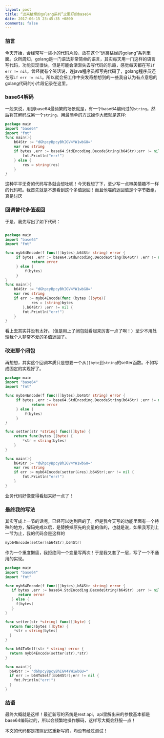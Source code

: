 ```yaml
---
layout: post
title: “远离枯燥的golang系列”之更好的base64
date: 2017-06-15 23:45:35 +0800
comments: false
---
```


### 前言

今天开始，会经常写一些小的代码片段，放在这个“远离枯燥的golang”系列里面。众所周知，golang是一门语法非常简单的语言，其实每天用一门这样的语言写代码，功能实现很快，但是可能会渐渐失去写代码的乐趣，感觉每天都在写`if err != nil`。曾经就有个笑话说，连java程序员都写完代码了，golang程序员还在写`if err != nil`。所以就会把工作中突发奇想想到的一些我自认为有点意思的golang代码的小片段记录在这里。

### base64解码

一般来说，用到base64最频繁的场景就是，有一个base64编码过的`string`，然后将其解码成另一个`string`，用最简单的方式操作大概就是这样:
```go
package main
import "base64"
import "fmt"
func main(){
	b64Str := "dGhpcyBpcyBhIGV4YW1wbGU="
	var res string
	if bytes ,err := base64.StdEncoding.DecodeString(b64Str);err != nil {
		fmt.Println("err!")
	} else {
		res = string(res)
	}
}
```
这种平平无奇的代码写多就会想吐呢！今天我想了下，至少写一点审美情趣不一样的代码吧。我首先就是不想看到这个多值返回！而且他喵的返回值是个字节数组，真是讨厌

### 回调替代多值返回

于是，我先写出了如下代码：

```go

package main
import "base64"
import "fmt"

func myb64Encode(f func([]bytes),b64Str string) error {
	 if bytes ,err := base64.StdEncoding.DecodeString(b64Str) ;err != nil {
		 	return error
	 } else {
		 f(bytes)
	 }
}
func main(){
	b64Str := "dGhpcyBpcyBhIGV4YW1wbGU="
	var res string
	if err := myb64Encode(func (bytes []byte){
			res = (string)bytes
		},b64Str) ;err != nil {
		fmt.Println("err!")
	}
}
```

看上去其实并没有太好。（但是用上了闭包就看起来厉害一点了啊！）至少不用处理我个人非常不爱的多值返回了。

### 改进那个闭包

再想想，其实这个回调本质只是想要一个从`[]byte`到`string`的setter函数。不如写成固定的实现好了。

```go
package main
import "base64"
import "fmt"

func myb64Encode(f func([]bytes),b64Str string) error {
	 if bytes ,err := base64.StdEncoding.DecodeString(b64Str) ;err != nil {
		 	return error
	 } else {
		 f(bytes)
	 }
}

func setter(str *string) func([]byte) {
	return func(bytes []byte) {
		*str = string(bytes)
	}
}

func main(){
	b64Str := "dGhpcyBpcyBhIGV4YW1wbGU="
	var res string
	if err := myb64Encode(setter(&res),b64Str);err != nil {
		fmt.Println("err!")
	}
}
```

业务代码好像变得看起来好一点了！

### 最终我的写法

其实写成上一节的话呢，已经可以达到目的了。但是我今天写的功能里面有一个特殊的地方，解码完成以后，是替换掉原先的变量的值的，也就是说，如果我写到上一节为止，我的代码会是这样的

```go
myb64Encode(setter(&b64Str),b64Str)
```

作为一个重度懒癌，我拒绝同一个变量写两次！于是我又套了一层，写了一个不通用的实现。

```go
package main
import "base64"
import "fmt"

func myb64Encode(f func([]bytes),b64Str string) error {
   if bytes ,err := base64.StdEncoding.DecodeString(b64Str) ;err != nil {
      return error
   } else {
     f(bytes)
   }
}

func setter(str *string) func([]byte) {
  return func(bytes []byte) {
    *str = string(bytes)
  }
}

func b64ToSelf(str * string) error {
  return myb64Encode(setter(str),*str)
}

func main(){
  b64Str := "dGhpcyBpcyBhIGV4YW1wbGU="
  if err := b64ToSelf(&b64Str);err != nil {
    fmt.Println("err!")
  }
}
```

### 结语

最终大概就是这样！最近新写的系统是rest api，api里解出来的参数基本都是base64编码过的，所以会频繁地操作解码，这样写大概会舒服一点！

本文的代码都是按照记忆重新写的，均没有经过测试！
